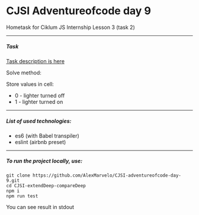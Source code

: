 # CJSI Adventureofcode day 9
Hometask for Ciklum JS Internship Lesson 3 (task 2)

---

##### Task
[Task description is here](http://adventofcode.com/day/9)

Solve method:

  Store values in cell:
  * 0 - lighter turned off
  * 1 - lighter turned on

---

##### List of used technologies:
- es6 (with Babel transpiler)
- eslint (airbnb preset)

---

##### To run the project locally, use:
```
git clone https://github.com/AlexMarvelo/CJSI-adventureofcode-day-9.git
cd CJSI-extendDeep-compareDeep
npm i
npm run test
```
You can see result in stdout
